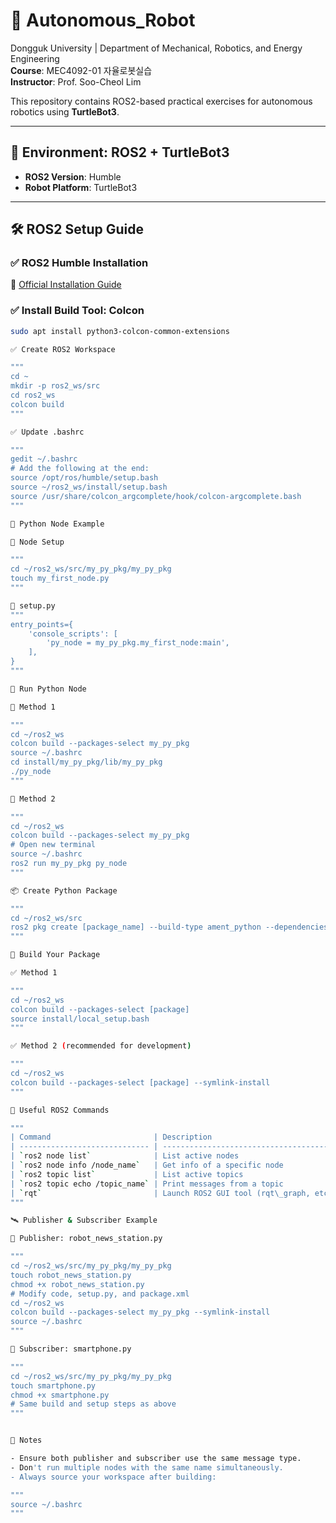 # 🤖 Autonomous_Robot

Dongguk University | Department of Mechanical, Robotics, and Energy Engineering  
**Course**: MEC4092-01 자율로봇실습  
**Instructor**: Prof. Soo-Cheol Lim

This repository contains ROS2-based practical exercises for autonomous robotics using **TurtleBot3**.

---

## 🧱 Environment: ROS2 + TurtleBot3

- **ROS2 Version**: Humble
- **Robot Platform**: TurtleBot3

---

## 🛠️ ROS2 Setup Guide

### ✅ ROS2 Humble Installation
📄 [Official Installation Guide](https://docs.ros.org/en/humble/Installation/Ubuntu-Install-Debians.html)

### ✅ Install Build Tool: Colcon
```bash
sudo apt install python3-colcon-common-extensions

✅ Create ROS2 Workspace

"""
cd ~
mkdir -p ros2_ws/src
cd ros2_ws
colcon build
"""

✅ Update .bashrc

"""
gedit ~/.bashrc
# Add the following at the end:
source /opt/ros/humble/setup.bash
source ~/ros2_ws/install/setup.bash
source /usr/share/colcon_argcomplete/hook/colcon-argcomplete.bash
"""

🐍 Python Node Example

📁 Node Setup

"""
cd ~/ros2_ws/src/my_py_pkg/my_py_pkg
touch my_first_node.py
"""

🔧 setup.py
"""
entry_points={
    'console_scripts': [
        'py_node = my_py_pkg.my_first_node:main',
    ],
}
"""

🚀 Run Python Node

🔹 Method 1

"""
cd ~/ros2_ws
colcon build --packages-select my_py_pkg
source ~/.bashrc
cd install/my_py_pkg/lib/my_py_pkg
./py_node
"""

🔹 Method 2

"""
cd ~/ros2_ws
colcon build --packages-select my_py_pkg
# Open new terminal
source ~/.bashrc
ros2 run my_py_pkg py_node
"""

📦 Create Python Package

"""
cd ~/ros2_ws/src
ros2 pkg create [package_name] --build-type ament_python --dependencies rclpy
"""

🧪 Build Your Package

✅ Method 1

"""
cd ~/ros2_ws
colcon build --packages-select [package]
source install/local_setup.bash
"""

✅ Method 2 (recommended for development)

"""
cd ~/ros2_ws
colcon build --packages-select [package] --symlink-install
"""

🧰 Useful ROS2 Commands

"""
| Command                       | Description                             |
| ----------------------------- | --------------------------------------- |
| `ros2 node list`              | List active nodes                       |
| `ros2 node info /node_name`   | Get info of a specific node             |
| `ros2 topic list`             | List active topics                      |
| `ros2 topic echo /topic_name` | Print messages from a topic             |
| `rqt`                         | Launch ROS2 GUI tool (rqt\_graph, etc.) |
"""

🛰️ Publisher & Subscriber Example

📝 Publisher: robot_news_station.py

"""
cd ~/ros2_ws/src/my_py_pkg/my_py_pkg
touch robot_news_station.py
chmod +x robot_news_station.py
# Modify code, setup.py, and package.xml
cd ~/ros2_ws
colcon build --packages-select my_py_pkg --symlink-install
source ~/.bashrc
"""

📝 Subscriber: smartphone.py

"""
cd ~/ros2_ws/src/my_py_pkg/my_py_pkg
touch smartphone.py
chmod +x smartphone.py
# Same build and setup steps as above
"""


📎 Notes

- Ensure both publisher and subscriber use the same message type.
- Don't run multiple nodes with the same name simultaneously.
- Always source your workspace after building:

"""
source ~/.bashrc
"""



